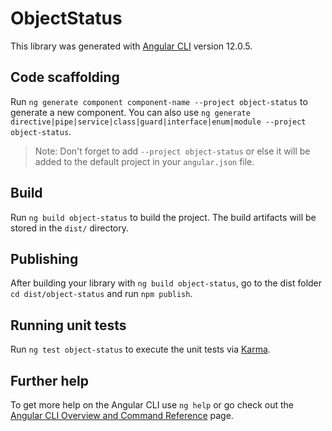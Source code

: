 # ObjectStatus

This library was generated with [Angular CLI](https://github.com/angular/angular-cli) version 12.0.5.

## Code scaffolding

Run `ng generate component component-name --project object-status` to generate a new component. You can also use `ng generate directive|pipe|service|class|guard|interface|enum|module --project object-status`.

> Note: Don't forget to add `--project object-status` or else it will be added to the default project in your `angular.json` file.

## Build

Run `ng build object-status` to build the project. The build artifacts will be stored in the `dist/` directory.

## Publishing

After building your library with `ng build object-status`, go to the dist folder `cd dist/object-status` and run `npm publish`.

## Running unit tests

Run `ng test object-status` to execute the unit tests via [Karma](https://karma-runner.github.io).

## Further help

To get more help on the Angular CLI use `ng help` or go check out the [Angular CLI Overview and Command Reference](https://angular.io/cli) page.
